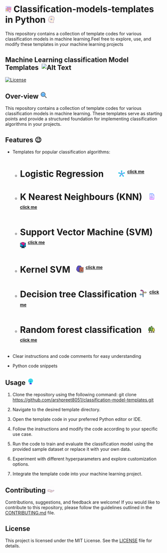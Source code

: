 # <img src="images/features.png" alt="Alt Text" width="4%">  Classification-models-templates in Python  <img src="images/mind_map.gif" alt="Alt Text" width="4.5%">
This repository contains a collection of template codes for various classification models in machine learning.Feel free to explore, use, and modify these templates in your machine learning projects
## Machine Learning classification Model Templates &nbsp;<img src="images/ml_gif.gif" alt="Alt Text" width="4.5%">

[![License](https://img.shields.io/badge/license-MIT-blue.svg)](LICENSE)

## Over-view <img src="images/overview.gif" alt="Alt Text" width="4.5%">
This repository contains a collection of template codes for various classification models in machine learning. These templates serve as starting points and provide a structured foundation for implementing classification algorithms in your projects.

## Features 😉
- Templates for popular classification algorithms:
   - # Logistic Regression &nbsp;&nbsp;&nbsp;&nbsp;&nbsp; [<img src="images/map.gif" alt="Alt Text" width="5%">](Logistic_regression.py) <sup><sub><sup>[<span style="font-size: smaller;">click me</span>](Logistic_regression.py)</sup></sub></sup>
    - # K Nearest Neighbours (KNN)  &nbsp; [<img src="images/graphj_report.png" alt="Alt Text" width="5%">](KNN.py) <sup><sub><sup>[<span style="font-size: smaller;">click me</span>](KNN.py)</sup></sub></sup>
    - # Support Vector Machine (SVM) &nbsp; [<img src="images/ml_icon.png" alt="Alt Text" width="4%">](SVM.py) <sup><sub><sup>[<span style="font-size: smaller;">click me</span>](SVM.py)</sup></sub></sup>
    - #  Kernel SVM  &nbsp; [<img src="images/brain_book.png" alt="Alt Text" width="5%">](Kernel_SVM.py) <sup><sub><sup>[<span style="font-size: smaller;">click me</span>](Kernel_SVM.py)</sup></sub></sup>
    - # Decision tree Classification [<img src="images/decision.png" alt="Alt Text" width="6%">](Decision_tree.py) <sup><sub><sup>[<span style="font-size: smaller;">click me</span>](Decision_tree.py)</sup></sub></sup>
    - # Random forest classification  &nbsp; [<img src="images/forest.png" alt="Alt Text" width="5%">](Random_Forest.py) <sup><sub><sup>[<span style="font-size: smaller;">click me</span>](Random_Forest.py)</sup></sub></sup>

    
- Clear instructions and code comments for easy understanding
- Python code snippets

## Usage <img src="images/usage.gif" alt="Alt Text" width="4.5%">
1. Clone the repository using the following command: git clone https://github.com/arshpreet8051/classification-model-templates.git

2. Navigate to the desired template directory.

3. Open the template code in your preferred Python editor or IDE.

4. Follow the instructions and modify the code according to your specific use case.

5. Run the code to train and evaluate the classification model using the provided sample dataset or replace it with your own data.

6. Experiment with different hyperparameters and explore customization options.

7. Integrate the template code into your machine learning project.

## Contributing <img src="images/contribute.gif" alt="Alt Text" width="4.5%">
Contributions, suggestions, and feedback are welcome! If you would like to contribute to this repository, please follow the guidelines outlined in the [CONTRIBUTING.md](CONTRIBUTING.md) file.

## License
This project is licensed under the MIT License. See the [LICENSE](LICENSE) file for details.



